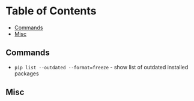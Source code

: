 # Table of Contents
- [Commands](#commands)
- [Misc](#misc)

<a name="commands"></a>
## Commands
- `pip list --outdated --format=freeze` - show list of outdated installed packages

<a name="misc"></a>
## Misc

